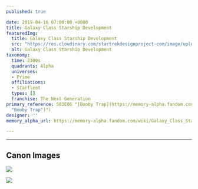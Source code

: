 ```yaml
---
published: true

date: 2019-04-16 07:00:00 +0000
title: Galaxy Class Starship Development
featuredImg:
  title: Galaxy Class Starship Development
  src: "https://res.cloudinary.com/startrekdesignproject-com/image/upload/v1555449330/GalaxyClassStarshipDevelopment.png"
  alt: Galaxy Class Starship Development
taxonomy:
  time: 2300s
  quadrants: Alpha
  universes:
  - Prime
  affiliations:
  - Starfleet
  types: []
  franchise: The Next Generation
primary_reference: S03E06 "[Booby Trap](https://memory-alpha.fandom.com/wiki/Booby_Trap
  "Booby Trap")")
designer: ''
memory_alpha_url: https://memory-alpha.fandom.com/wiki/Galaxy_Class_Starship_Development_Project

---
```

___
## Canon Images

![](https://res.cloudinary.com/startrekdesignproject-com/image/upload/v1555449330/GalaxyClassStarshipDevelopment1.jpg)

![](https://res.cloudinary.com/startrekdesignproject-com/image/upload/v1555449330/GalaxyClassStarshipDevelopment2.jpg)